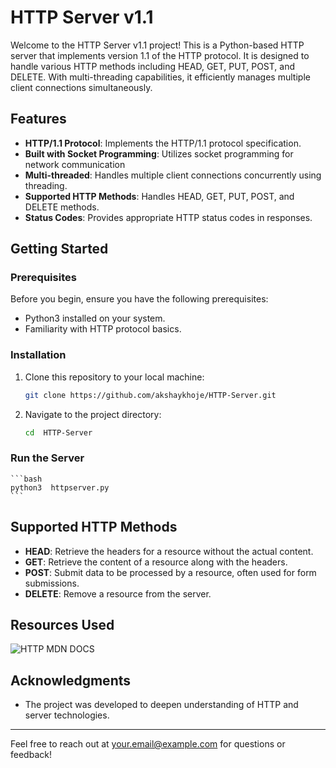# HTTP Server v1.1


Welcome to the HTTP Server v1.1 project! This is a Python-based HTTP server that implements version 1.1 of the HTTP protocol. It is designed to handle various HTTP methods including HEAD, GET, PUT, POST, and DELETE. With multi-threading capabilities, it efficiently manages multiple client connections simultaneously.

## Features

- **HTTP/1.1 Protocol**: Implements the HTTP/1.1 protocol specification.
- **Built with Socket Programming**: Utilizes socket programming for network communication
- **Multi-threaded**: Handles multiple client connections concurrently using threading.
- **Supported HTTP Methods**: Handles HEAD, GET, PUT, POST, and DELETE methods.
- **Status Codes**: Provides appropriate HTTP status codes in responses.

## Getting Started

### Prerequisites

Before you begin, ensure you have the following prerequisites:

- Python3 installed on your system.
- Familiarity with HTTP protocol basics.

### Installation

1. Clone this repository to your local machine:

    ```bash
    git clone https://github.com/akshaykhoje/HTTP-Server.git
    ```

2. Navigate to the project directory:

    ```bash
    cd  HTTP-Server
    ```

###  Run the Server

    ```bash
    python3  httpserver.py
    ```


## Supported HTTP Methods

- **HEAD**: Retrieve the headers for a resource without the actual content.
- **GET**: Retrieve the content of a resource along with the headers.
- **POST**: Submit data to be processed by a resource, often used for form submissions.
- **DELETE**: Remove a resource from the server.

## Resources Used

![HTTP MDN DOCS](https://developer.mozilla.org/en-US/docs/Web/HTTP)

## Acknowledgments

- The project was developed to deepen understanding of HTTP and server technologies.
---

Feel free to reach out at your.email@example.com for questions or feedback!
